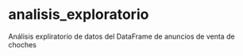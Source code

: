 # analisis_exploratorio
Análisis expliratorio de datos del DataFrame de anuncios de venta de choches
